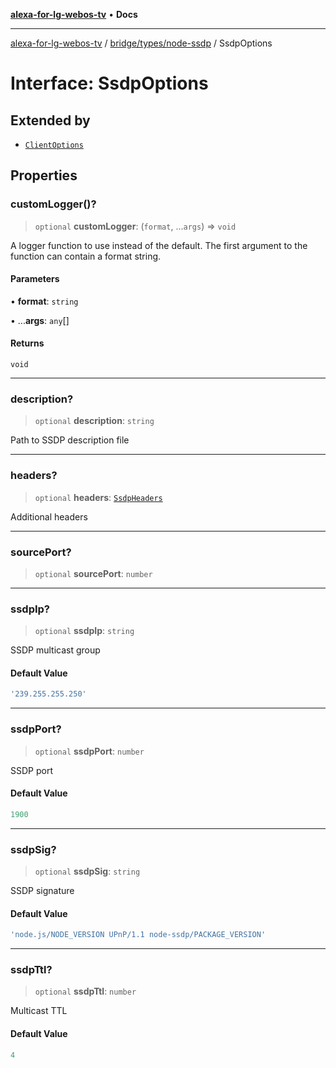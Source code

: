[**alexa-for-lg-webos-tv**](../../../../README.md) • **Docs**

***

[alexa-for-lg-webos-tv](../../../../modules.md) / [bridge/types/node-ssdp](../README.md) / SsdpOptions

# Interface: SsdpOptions

## Extended by

- [`ClientOptions`](ClientOptions.md)

## Properties

### customLogger()?

> `optional` **customLogger**: (`format`, ...`args`) => `void`

A logger function to use instead of the default. The first argument to the function can contain a format string.

#### Parameters

• **format**: `string`

• ...**args**: `any`[]

#### Returns

`void`

***

### description?

> `optional` **description**: `string`

Path to SSDP description file

***

### headers?

> `optional` **headers**: [`SsdpHeaders`](SsdpHeaders.md)

Additional headers

***

### sourcePort?

> `optional` **sourcePort**: `number`

***

### ssdpIp?

> `optional` **ssdpIp**: `string`

SSDP multicast group

#### Default Value

```ts
'239.255.255.250'
```

***

### ssdpPort?

> `optional` **ssdpPort**: `number`

SSDP port

#### Default Value

```ts
1900
```

***

### ssdpSig?

> `optional` **ssdpSig**: `string`

SSDP signature

#### Default Value

```ts
'node.js/NODE_VERSION UPnP/1.1 node-ssdp/PACKAGE_VERSION'
```

***

### ssdpTtl?

> `optional` **ssdpTtl**: `number`

Multicast TTL

#### Default Value

```ts
4
```
